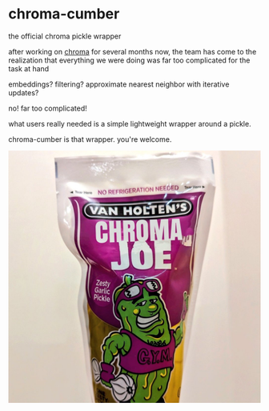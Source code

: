 # chroma-cumber
the official chroma pickle wrapper

after working on [chroma](https://github.com/chroma-core/chroma) for several months now, 
the team has come to the realization that everything we were doing was
far too complicated for the task at hand 

embeddings? filtering? approximate nearest neighbor with iterative updates? 

no! far too complicated! 

what users really needed is a simple lightweight wrapper around a pickle.

chroma-cumber is that wrapper.  you're welcome. 

![pickle](F9D132BD-49F1-4540-82C6-FD2C7FC3A895.jpeg)
